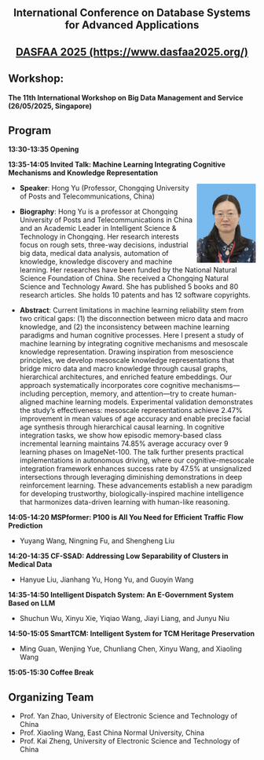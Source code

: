  <div align='center' > 
  <h2> International Conference on Database Systems for Advanced Applications </h2>
 </div>

 <div align='center' style = "vertical-align:middle"> 
  <h2> <a href="[https://dasfaa2025.github.io/"> DASFAA 2025 </a><a href="https://www.dasfaa2025.org/">(https://www.dasfaa2025.org/)</a> </h2>
 </div>
 
## Workshop:
**The 11th International Workshop on Big Data Management and Service (26/05/2025, Singapore)**

## Program

**13:30-13:35 Opening**

**13:35-14:05 Invited Talk: Machine Learning Integrating Cognitive Mechanisms and Knowledge Representation**

<div align='center' > 
 <img width="120" src="yu.png" align="right" alt="yu">
</div>

* **Speaker**: Hong Yu (Professor, Chongqing University of Posts and Telecommunications, China)
  
* **Biography**: Hong Yu is a professor at Chongqing University of Posts and Telecommunications in China and an Academic Leader in Intelligent Science & Technology in Chongqing. Her research interests focus on rough sets, three-way decisions, industrial big data, medical data analysis, automation of knowledge, knowledge discovery and machine learning. Her researches have been funded by the National Natural Science Foundation of China. She received a Chongqing Natural Science and Technology Award. She has published 5 books and 80 research articles. She holds 10 patents and has 12 software copyrights.
* **Abstract**: Current limitations in machine learning reliability stem from two critical gaps: (1) the disconnection between micro data and macro knowledge, and (2) the inconsistency between machine learning paradigms and human cognitive processes. Here I present a study of machine learning by integrating cognitive mechanisms and mesoscale knowledge representation. Drawing inspiration from mesoscience principles, we develop mesoscale knowledge representations that bridge micro data and macro knowledge through causal graphs, hierarchical architectures, and enriched feature embeddings. Our approach systematically incorporates core cognitive mechanisms—including perception, memory, and attention—try to create human-aligned machine learning models. Experimental validation demonstrates the study’s effectiveness: mesoscale representations achieve 2.47% improvement in mean values of age accuracy and enable precise facial age synthesis through hierarchical causal learning. In cognitive integration tasks, we show how episodic memory-based class incremental learning maintains 74.85% average accuracy over 9 learning phases on ImageNet-100. The talk further presents practical implementations in autonomous driving, where our cognitive-mesoscale integration framework enhances success rate by 47.5% at unsignalized intersections through leveraging diminishing demonstrations in deep reinforcement learning. These advancements establish a new paradigm for developing trustworthy, biologically-inspired machine intelligence that harmonizes data-driven learning with human-like reasoning.

**14:05-14:20 MSPformer: P100 is All You Need for Efficient Traffic Flow Prediction**
* Yuyang Wang, Ningning Fu, and Shengheng Liu

**14:20-14:35 CF-SSAD: Addressing Low Separability of Clusters in Medical Data**
* Hanyue Liu, Jianhang Yu, Hong Yu, and Guoyin Wang

**14:35-14:50 Intelligent Dispatch System: An E-Government System Based on LLM**
* Shuchun Wu, Xinyu Xie, Yiqiao Wang, Jiayi Liang, and Junyu Niu

**14:50-15:05 SmartTCM: Intelligent System for TCM Heritage Preservation**
* Ming Guan, Wenjing Yue, Chunliang Chen, Xinyu Wang, and Xiaoling Wang

**15:05-15:30 Coffee Break**



## Organizing Team

* Prof. Yan Zhao, University of Electronic Science and Technology of China 
* Prof. Xiaoling Wang, East China Normal University, China 
* Prof. Kai Zheng, University of Electronic Science and Technology of China 

